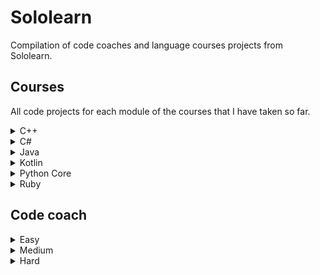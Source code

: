 # Sololearn

Compilation of code coaches and language courses projects from Sololearn.

## Courses

All code projects for each module of the courses that I have taken so far.

<details>
	<summary>C++</summary>

1. Basic concepts
	- [Transportation](https://github.com/HenestrosaConH/sololearn/tree/main/C%2B%2B/1.%20Basic%20concepts/Code%20project)
2. Conditionals and loops
	- [Countdown](https://github.com/HenestrosaConH/sololearn/tree/main/C%2B%2B/2.%20Conditionals%20and%20loops/Code%20project)
3. Data types, arrays and pointers
	- [Ticket office](https://github.com/HenestrosaConH/sololearn/tree/main/C%2B%2B/3.%20Data%20types%2C%20arrays%20and%20pointers/Code%20project)
4. Functions
	- [Palindrome numbers](https://github.com/HenestrosaConH/sololearn/tree/main/C%2B%2B/4.%20Functions/Code%20project)
5. Classes and objects
	- [Queue management part 1](https://github.com/HenestrosaConH/sololearn/tree/main/C%2B%2B/5.%20Classes%20and%20objects/Code%20coach)
6. More on classes
	- [Queue management part 2](https://github.com/HenestrosaConH/sololearn/tree/main/C%2B%2B/6.%20More%20on%20classes/Code%20project)
7. Inheritance and polymorphism
	- [Queue management part 3](https://github.com/HenestrosaConH/sololearn/tree/main/C%2B%2B/7.%20Inheritance%20and%20polymorphism/Code%20project)
8. Templates, exceptions and files
	- [Queue management part 4](https://github.com/HenestrosaConH/sololearn/tree/main/C%2B%2B/8.%20Templates%2C%20exceptions%20and%20files/Code%20project)
</details>

<details>
	<summary>C#</summary>

1. Basic concepts
	- [Area of a circle](https://github.com/HenestrosaConH/sololearn/tree/main/C%23/1.%20Basic%20concepts)
2. Conditionals and loops
	- [Multiple of 3](https://github.com/HenestrosaConH/sololearn/tree/main/C%23/2.%20Conditionals%20and%20loops/Code%20project)
3. Methods
	- [Level points](https://github.com/HenestrosaConH/sololearn/tree/main/C%23/3.%20Methods/Code%20project)
4. Classes and objects
	- [Social network](https://github.com/HenestrosaConH/sololearn/tree/main/C%23/4.%20Classes%20and%20objects/Code%20project)
5. Arrays and strings
	- [Words](https://github.com/HenestrosaConH/sololearn/tree/main/C%23/5.%20Arrays%20and%20strings/Code%20project)
6. More on classes
	- [Dance](https://github.com/HenestrosaConH/sololearn/tree/main/C%23/6.%20More%20on%20classes/Code%20project)
7. Inheritance and polymorphism
	- [Drawing application](https://github.com/HenestrosaConH/sololearn/tree/main/C%23/7.%20Inheritance%20and%20polymorphism/Code%20project)
8. Structs, enums, exceptions and files
	- [Robot-barman](https://github.com/HenestrosaConH/sololearn/tree/main/C%23/8.%20Structs%2C%20enums%2C%20exceptions%20and%20files/Code%20project)
9. Generics
	- [Coffee time](https://github.com/HenestrosaConH/sololearn/tree/main/C%23/9.%20Generics/Code%20project)
</details>

<details>
	<summary>Java</summary>

1. Basic concepts
	- [Time converter](https://github.com/HenestrosaConH/sololearn/tree/main/Java/1.%20Basic%20concepts/Code%20project)
2. Conditionals and loops
	- [Loan calculator](https://github.com/HenestrosaConH/sololearn/tree/main/Java/2.%20Conditionals%20and%20loops/Code%20project)
3. Arrays
	- [Reverse a string](https://github.com/HenestrosaConH/sololearn/tree/main/Java/3.%20Arrays/Code%20project)
4. Classes and objects
	- [Binary converter](https://github.com/HenestrosaConH/sololearn/tree/main/Java/4.%20Classes%20and%20objects/Code%20project)
5. More on classes
	- [Shapes](https://github.com/HenestrosaConH/sololearn/tree/main/Java/5.%20More%20on%20classes/Code%20project)
6. Exceptions, lists, threads and files
	- [Bowling game](https://github.com/HenestrosaConH/sololearn/tree/main/Java/6.%20Exceptions%2C%20lists%2C%20threads%20and%20files/Code%20project)
</details>

<details>
	<summary>Kotlin</summary>

1. Basic concepts
	- [Water consumption](https://github.com/HenestrosaConH/sololearn/tree/main/Kotlin/1.%20Basic%20concepts/Code%20project)
2. Conditionals and loops
	- [Parking fee](https://github.com/HenestrosaConH/sololearn/tree/main/Kotlin/2.%20Control%20flow/Code%20project)
3. Functions
	- [Shipping calculator](https://github.com/HenestrosaConH/sololearn/tree/main/Kotlin/3.%20Functions/Code%20project)
4. Classes and objects
	- [Binary converter](https://github.com/HenestrosaConH/sololearn/tree/main/Java/4.%20Classes%20and%20objects/Binary%20converter)
5. Object-oriented programming
	- [Music player](https://github.com/HenestrosaConH/sololearn/tree/main/Kotlin/4.%20Object-oriented%20programming/Code%20project)
</details>

<details>
	<summary>Python Core</summary>

1. Basic concepts
	- [Exponentiation](https://github.com/HenestrosaConH/sololearn/tree/main/Python%20Core/1.%20Basic%20concepts/Code%20project)
2. Strings and variables
	- [Simple calculator](https://github.com/HenestrosaConH/sololearn/tree/main/Python%20Core/2.%20Strings%20and%20variables/Code%20project)
3. Control structures
	- [FizzBuzz](https://github.com/HenestrosaConH/sololearn/tree/main/Python%20Core/3.%20Control%20structures/Code%20project)
4. Functions and modules
	- [Celsius to Fahrenheit converter](https://github.com/HenestrosaConH/sololearn/tree/main/Python%20Core/4.%20Functions%20and%20modules/Code%20project)
5. Exceptions and files
	- [Book titles](https://github.com/HenestrosaConH/sololearn/tree/main/Python%20Core/5.%20Exceptions%20and%20files/Code%20project)
6. More types
	- [Longest word](https://github.com/HenestrosaConH/sololearn/tree/main/Python%20Core/6.%20More%20types/Code%20project)
7. Functional programming
	- [Fibonacci](https://github.com/HenestrosaConH/sololearn/tree/main/Python%20Core/7.%20Functional%20programming/Code%20project)
8. Object-oriented programming
	- [Juice maker](https://github.com/HenestrosaConH/sololearn/tree/main/Python%20Core/8.%20Object-oriented%20programming/Code%20project)
9. Regular expressions 
	- [Phone number validation](https://github.com/HenestrosaConH/sololearn/tree/main/Python%20Core/9.%20Regular%20expressions/Code%20project)
10. Pythonicness and packaging
	- [Adding words](https://github.com/HenestrosaConH/sololearn/tree/main/Python%20Core/10.%20Pythonicness%20and%20packaging/Code%20project)
</details>

<details>
	<summary>Ruby</summary>

  - Unfortunately, this course doesn't have code projects nor code coaches.
</details>

## Code coach

<details>
	<summary>Easy</summary>

- [Argentina](https://github.com/HenestrosaConH/sololearn/tree/main/Code%20coach/Easy/Argentina)
- [Cheer creator](https://github.com/HenestrosaConH/sololearn/tree/main/Code%20coach/Easy/Cheer%20creator)
- [Extra-terrestrials](https://github.com/HenestrosaConH/sololearn/tree/main/Code%20coach/Easy/Extra-terrestrials)
- [Fruit bowl](https://github.com/HenestrosaConH/sololearn/tree/main/Code%20coach/Easy/Fruit%20bowl)
- [Gotham city](https://github.com/HenestrosaConH/sololearn/tree/main/Code%20coach/Easy/Gotham%20city)
- [Halloween candy](https://github.com/HenestrosaConH/sololearn/tree/main/Code%20coach/Easy/Halloween%20candy)
- [Hovercraft](https://github.com/HenestrosaConH/sololearn/tree/main/Code%20coach/Easy/Hovercraft)
- [Jungle camping](https://github.com/HenestrosaConH/sololearn/tree/main/Code%20coach/Easy/Jungle%20camping)
- [Paint costs](https://github.com/HenestrosaConH/sololearn/tree/main/Code%20coach/Easy/Paint%20costs)
- [Popsicles](https://github.com/HenestrosaConH/sololearn/tree/main/Code%20coach/Easy/Popsicles)
- [Skee-ball](https://github.com/HenestrosaConH/sololearn/tree/main/Code%20coach/Easy/Skee-ball)
</details>

<details>
	<summary>Medium</summary>

- [Average world length](https://github.com/HenestrosaConH/sololearn/tree/main/Code%20coach/Medium/Average%20world%20length)
- [Convert US date to EU date](https://github.com/HenestrosaConH/sololearn/tree/main/Code%20coach/Medium/Convert%20US%20date%20to%20EU%20date)
- [Deja vu](https://github.com/HenestrosaConH/sololearn/tree/main/Code%20coach/Medium/Deja%20vu)
- [Military time](https://github.com/HenestrosaConH/sololearn/tree/main/Code%20coach/Medium/Military%20time)
- [No numerals](https://github.com/HenestrosaConH/sololearn/tree/main/Code%20coach/Medium/No%20numerals)
- [Pig Latin](https://github.com/HenestrosaConH/sololearn/tree/main/Code%20coach/Medium/Pig%20Latin)
- [Secret message](https://github.com/HenestrosaConH/sololearn/tree/main/Code%20coach/Medium/Secret%20message)
- [Symbols](https://github.com/HenestrosaConH/sololearn/tree/main/Code%20coach/Medium/Symbols)
- [That's odd](https://github.com/HenestrosaConH/sololearn/tree/main/Code%20coach/Medium/That's%20odd)
- [The spy life](https://github.com/HenestrosaConH/sololearn/tree/main/Code%20coach/Medium/The%20spy%20life)
- [YouTube link finder](https://github.com/HenestrosaConH/sololearn/tree/main/Code%20coach/Medium/YouTube%20link%20finder)
</details>

<details>
	<summary>Hard</summary>

- [New driver's license](https://github.com/HenestrosaConH/sololearn/tree/main/Code%20coach/Hard/New%20driver's%20license)
- [Password validation](https://github.com/HenestrosaConH/sololearn/tree/main/Code%20coach/Hard/Password%20validation)
- [Security](https://github.com/HenestrosaConH/sololearn/tree/main/Code%20coach/Hard/Security)
</details>